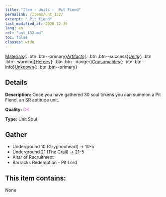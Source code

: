 ```yaml
---
title: "Item - Units -  Pit Fiend"
permalink: /Items/unt_132/
excerpt: " Pit Fiend"
last_modified_at: 2020-12-30
lang: en
ref: "unt_132.md"
toc: false
classes: wide
---
```

 [Materials](/Items/){: .btn .btn--primary}[Artifacts](/Items/Artifacts/){: .btn .btn--success}[Units](/Items/Units/){: .btn .btn--warning}[Heroes](/Items/Heroes/){: .btn .btn--danger}[Consumables](/Items/Consumables/){: .btn .btn--info}[Unknown](/Items/Unknown/){: .btn .btn--primary}

## Details
 **Description:** Once you have gathered 30 soul tokens you can summon a Pit Fiend, an SR aptitude unit.

 **Quality:** <span style="color: #DA70D6">OK</span>

 **Type:** Unit Soul

## Gather

*    Underground 10 (Gryphonheart) -> 10-5 
*    Underground 21 (The Grail) -> 21-5 
*    Altar of Recruitment 
*    Barracks Redemption - Pit Lord 

## This item contains:

  None

